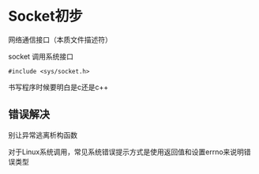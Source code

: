 # Socket初步

网络通信接口（本质文件描述符）

socket 调用系统接口

`#include <sys/socket.h>`

书写程序时候要明白是c还是c++



## 错误解决

别让异常逃离析构函数

对于Linux系统调用，常见系统错误提示方式是使用返回值和设置errno来说明错误类型


